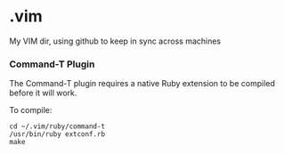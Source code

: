 .vim
====

My VIM dir, using github to keep in sync across machines


### Command-T Plugin

The Command-T plugin requires a native Ruby extension to be compiled before it will work.

To compile:

    cd ~/.vim/ruby/command-t
    /usr/bin/ruby extconf.rb
    make

